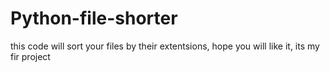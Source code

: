 # Python-file-shorter
this code will sort your files by their extentsions, hope you will like it, its my fir project 
